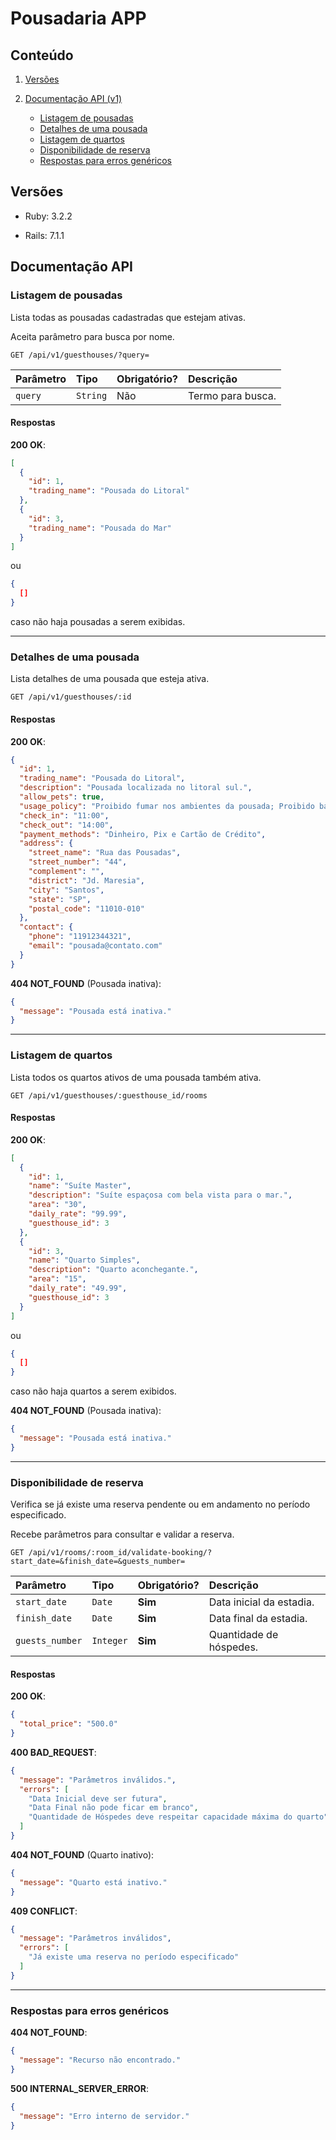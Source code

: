 # Pousadaria APP

## Conteúdo

1. [Versões](#versões)

2. [Documentação API (v1)](#documentação-api)
    - [Listagem de pousadas](#listagem-de-pousadas)
    - [Detalhes de uma pousada](#detalhes-de-uma-pousada)
    - [Listagem de quartos](#listagem-de-quartos)
    - [Disponibilidade de reserva](#disponibilidade-de-reserva)
    - [Respostas para erros genéricos](#respostas-para-erros-genéricos)

## Versões

- Ruby: 3.2.2
  
- Rails: 7.1.1

## Documentação API

### Listagem de pousadas

Lista todas as pousadas cadastradas que estejam ativas.

Aceita parâmetro para busca por nome.

```http
GET /api/v1/guesthouses/?query=
```

| Parâmetro | Tipo | Obrigatório? | Descrição |
| :--- | :--- | :--- | :--- |
| `query` | `String` | Não | Termo para busca. |

#### Respostas

**200 OK**:

```json
[
  {
    "id": 1,
    "trading_name": "Pousada do Litoral"
  },
  {
    "id": 3,
    "trading_name": "Pousada do Mar"
  }
]
```

ou

```json
{
  []
}
```

caso não haja pousadas a serem exibidas.

---

### Detalhes de uma pousada

Lista detalhes de uma pousada que esteja ativa.

```http
GET /api/v1/guesthouses/:id
```

#### Respostas

**200 OK**:

```json
{
  "id": 1,
  "trading_name": "Pousada do Litoral",
  "description": "Pousada localizada no litoral sul.",
  "allow_pets": true,
  "usage_policy": "Proibido fumar nos ambientes da pousada; Proibido barulho após as 22h",
  "check_in": "11:00",
  "check_out": "14:00",
  "payment_methods": "Dinheiro, Pix e Cartão de Crédito",
  "address": {
    "street_name": "Rua das Pousadas",
    "street_number": "44",
    "complement": "",
    "district": "Jd. Maresia",
    "city": "Santos",
    "state": "SP",
    "postal_code": "11010-010"
  },
  "contact": {
    "phone": "11912344321",
    "email": "pousada@contato.com"
  }
}
```

**404 NOT_FOUND** (Pousada inativa):

```json
{
  "message": "Pousada está inativa."
}
```

---

### Listagem de quartos

Lista todos os quartos ativos de uma pousada também ativa.

```http
GET /api/v1/guesthouses/:guesthouse_id/rooms
```

#### Respostas

**200 OK**:

```json
[
  {
    "id": 1,
    "name": "Suíte Master",
    "description": "Suíte espaçosa com bela vista para o mar.",
    "area": "30",
    "daily_rate": "99.99",
    "guesthouse_id": 3
  },
  {
    "id": 3,
    "name": "Quarto Simples",
    "description": "Quarto aconchegante.",
    "area": "15",
    "daily_rate": "49.99",
    "guesthouse_id": 3
  }
]
```

ou

```json
{
  []
}
```

caso não haja quartos a serem exibidos.

**404 NOT_FOUND** (Pousada inativa):

```json
{
  "message": "Pousada está inativa."
}
```

---

### Disponibilidade de reserva 

Verifica se já existe uma reserva pendente ou em andamento no período especificado.

Recebe parâmetros para consultar e validar a reserva.

```http
GET /api/v1/rooms/:room_id/validate-booking/?start_date=&finish_date=&guests_number=
```

| Parâmetro | Tipo | Obrigatório? | Descrição |
| :--- | :--- | :--- | :--- |
| `start_date` | `Date` | **Sim** | Data inicial da estadia. |
| `finish_date` | `Date` | **Sim** | Data final da estadia. |
| `guests_number` | `Integer` | **Sim** | Quantidade de hóspedes. |

#### Respostas

**200 OK**:

```json
{
  "total_price": "500.0"
}
```

**400 BAD_REQUEST**:

```json
{
  "message": "Parâmetros inválidos.",
  "errors": [
    "Data Inicial deve ser futura",
    "Data Final não pode ficar em branco",
    "Quantidade de Hóspedes deve respeitar capacidade máxima do quarto"
  ]
}
```

**404 NOT_FOUND** (Quarto inativo):

```json
{
  "message": "Quarto está inativo."
}
```

**409 CONFLICT**:

```json
{
  "message": "Parâmetros inválidos",
  "errors": [
    "Já existe uma reserva no período especificado"
  ]
}
```

---

### Respostas para erros genéricos

**404 NOT_FOUND**:

```json
{
  "message": "Recurso não encontrado."
}
```

**500 INTERNAL_SERVER_ERROR**:

```json
{
  "message": "Erro interno de servidor."
}
```